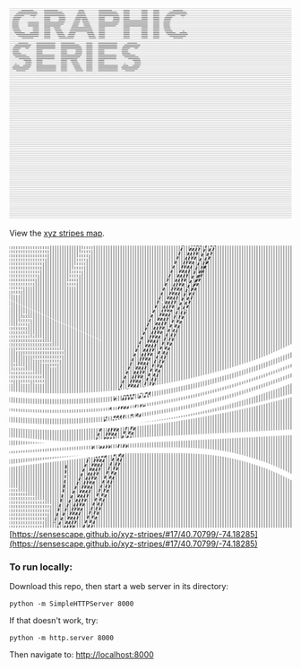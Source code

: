 ![GRAPHIC SERIES](https://raw.githubusercontent.com/sensescape/xyz-stripes/master/images/graphic_series_lines4.jpg)





View the [xyz stripes map](https://sensescape.github.io/xyz-stripes/#12/37.7784/-122.4331).

![STRIPES](https://raw.githubusercontent.com/sensescape/xyz-stripes/master/images/xyz-stripes-map1.png)
[https://sensescape.github.io/xyz-stripes/#17/40.70799/-74.18285](https://sensescape.github.io/xyz-stripes/#17/40.70799/-74.18285)

### To run locally:

Download this repo, then start a web server in its directory:

    python -m SimpleHTTPServer 8000
    
If that doesn't work, try:

    python -m http.server 8000
    
Then navigate to: [http://localhost:8000](http://localhost:8000)
